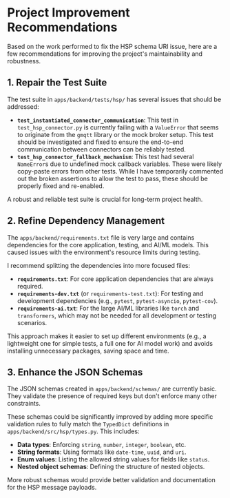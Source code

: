 # Project Improvement Recommendations

Based on the work performed to fix the HSP schema URI issue, here are a few recommendations for improving the project's maintainability and robustness.

## 1. Repair the Test Suite

The test suite in `apps/backend/tests/hsp/` has several issues that should be addressed:

- **`test_instantiated_connector_communication`**: This test in `test_hsp_connector.py` is currently failing with a `ValueError` that seems to originate from the `gmqtt` library or the mock broker setup. This test should be investigated and fixed to ensure the end-to-end communication between connectors can be reliably tested.
- **`test_hsp_connector_fallback_mechanism`**: This test had several `NameError`s due to undefined mock callback variables. These were likely copy-paste errors from other tests. While I have temporarily commented out the broken assertions to allow the test to pass, these should be properly fixed and re-enabled.

A robust and reliable test suite is crucial for long-term project health.

## 2. Refine Dependency Management

The `apps/backend/requirements.txt` file is very large and contains dependencies for the core application, testing, and AI/ML models. This caused issues with the environment's resource limits during testing.

I recommend splitting the dependencies into more focused files:

- **`requirements.txt`**: For core application dependencies that are always required.
- **`requirements-dev.txt`** (or `requirements-test.txt`): For testing and development dependencies (e.g., `pytest`, `pytest-asyncio`, `pytest-cov`).
- **`requirements-ai.txt`**: For the large AI/ML libraries like `torch` and `transformers`, which may not be needed for all development or testing scenarios.

This approach makes it easier to set up different environments (e.g., a lightweight one for simple tests, a full one for AI model work) and avoids installing unnecessary packages, saving space and time.

## 3. Enhance the JSON Schemas

The JSON schemas created in `apps/backend/schemas/` are currently basic. They validate the presence of required keys but don't enforce many other constraints.

These schemas could be significantly improved by adding more specific validation rules to fully match the `TypedDict` definitions in `apps/backend/src/hsp/types.py`. This includes:

- **Data types**: Enforcing `string`, `number`, `integer`, `boolean`, etc.
- **String formats**: Using formats like `date-time`, `uuid`, and `uri`.
- **Enum values**: Listing the allowed string values for fields like `status`.
- **Nested object schemas**: Defining the structure of nested objects.

More robust schemas would provide better validation and documentation for the HSP message payloads.
